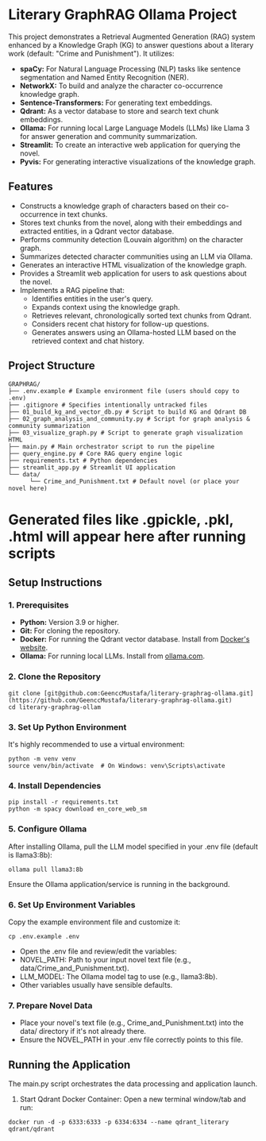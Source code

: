 # Literary GraphRAG Ollama Project

This project demonstrates a Retrieval Augmented Generation (RAG) system enhanced by a Knowledge Graph (KG) to answer questions about a literary work (default: "Crime and Punishment"). It utilizes:

*   **spaCy:** For Natural Language Processing (NLP) tasks like sentence segmentation and Named Entity Recognition (NER).
*   **NetworkX:** To build and analyze the character co-occurrence knowledge graph.
*   **Sentence-Transformers:** For generating text embeddings.
*   **Qdrant:** As a vector database to store and search text chunk embeddings.
*   **Ollama:** For running local Large Language Models (LLMs) like Llama 3 for answer generation and community summarization.
*   **Streamlit:** To create an interactive web application for querying the novel.
*   **Pyvis:** For generating interactive visualizations of the knowledge graph.

## Features

*   Constructs a knowledge graph of characters based on their co-occurrence in text chunks.
*   Stores text chunks from the novel, along with their embeddings and extracted entities, in a Qdrant vector database.
*   Performs community detection (Louvain algorithm) on the character graph.
*   Summarizes detected character communities using an LLM via Ollama.
*   Generates an interactive HTML visualization of the knowledge graph.
*   Provides a Streamlit web application for users to ask questions about the novel.
*   Implements a RAG pipeline that:
    *   Identifies entities in the user's query.
    *   Expands context using the knowledge graph.
    *   Retrieves relevant, chronologically sorted text chunks from Qdrant.
    *   Considers recent chat history for follow-up questions.
    *   Generates answers using an Ollama-hosted LLM based on the retrieved context and chat history.

## Project Structure
```
GRAPHRAG/
├── .env.example # Example environment file (users should copy to .env)
├── .gitignore # Specifies intentionally untracked files
├── 01_build_kg_and_vector_db.py # Script to build KG and Qdrant DB
├── 02_graph_analysis_and_community.py # Script for graph analysis & community summarization
├── 03_visualize_graph.py # Script to generate graph visualization HTML
├── main.py # Main orchestrator script to run the pipeline
├── query_engine.py # Core RAG query engine logic
├── requirements.txt # Python dependencies
├── streamlit_app.py # Streamlit UI application
└── data/
      └── Crime_and_Punishment.txt # Default novel (or place your novel here)
```
# Generated files like .gpickle, .pkl, .html will appear here after running scripts

## Setup Instructions

### 1. Prerequisites
*   **Python:** Version 3.9 or higher.
*   **Git:** For cloning the repository.
*   **Docker:** For running the Qdrant vector database. Install from [Docker's website](https://www.docker.com/products/docker-desktop/).
*   **Ollama:** For running local LLMs. Install from [ollama.com](https://ollama.com/).

### 2. Clone the Repository
```
git clone [git@github.com:GeenccMustafa/literary-graphrag-ollama.git](https://github.com/GeenccMustafa/literary-graphrag-ollama.git)
cd literary-graphrag-ollam
```
### 3. Set Up Python Environment

It's highly recommended to use a virtual environment:
```
python -m venv venv
source venv/bin/activate  # On Windows: venv\Scripts\activate
```

### 4. Install Dependencies
```
pip install -r requirements.txt
python -m spacy download en_core_web_sm
```
### 5. Configure Ollama

After installing Ollama, pull the LLM model specified in your .env file (default is llama3:8b):

```
ollama pull llama3:8b
```
Ensure the Ollama application/service is running in the background.

### 6. Set Up Environment Variables
Copy the example environment file and customize it:
```
cp .env.example .env
```
- Open the .env file and review/edit the variables:
- NOVEL_PATH: Path to your input novel text file (e.g., data/Crime_and_Punishment.txt).
- LLM_MODEL: The Ollama model tag to use (e.g., llama3:8b).
- Other variables usually have sensible defaults.

### 7. Prepare Novel Data
- Place your novel's text file (e.g., Crime_and_Punishment.txt) into the data/ directory if it's not already there.
- Ensure the NOVEL_PATH in your .env file correctly points to this file.

## Running the Application

The main.py script orchestrates the data processing and application launch.

1. Start Qdrant Docker Container:
Open a new terminal window/tab and run:
```
docker run -d -p 6333:6333 -p 6334:6334 --name qdrant_literary qdrant/qdrant
```
